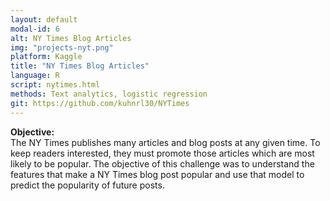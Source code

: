 ```yaml
---
layout: default
modal-id: 6
alt: NY Times Blog Articles
img: "projects-nyt.png"
platform: Kaggle
title: "NY Times Blog Articles"
language: R
script: nytimes.html
methods: Text analytics, logistic regression
git: https://github.com/kuhnrl30/NYTimes
---
```


<b>Objective: </b>  
The NY Times publishes many articles and blog posts at any given time.  To keep readers interested, they must promote those articles which are most likely to be popular.  The objective of this challenge was to understand the features that make a NY Times blog post popular and use that model to predict the popularity of future posts. 